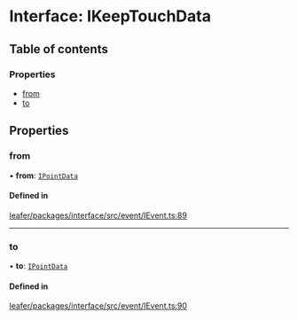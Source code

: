 # Interface: IKeepTouchData

## Table of contents

### Properties

- [from](IKeepTouchData.md#from)
- [to](IKeepTouchData.md#to)

## Properties

### from

• **from**: [`IPointData`](IPointData.md)

#### Defined in

[leafer/packages/interface/src/event/IEvent.ts:89](https://github.com/leaferjs/leafer/blob/8db572e/packages/interface/src/event/IEvent.ts#L89)

___

### to

• **to**: [`IPointData`](IPointData.md)

#### Defined in

[leafer/packages/interface/src/event/IEvent.ts:90](https://github.com/leaferjs/leafer/blob/8db572e/packages/interface/src/event/IEvent.ts#L90)
